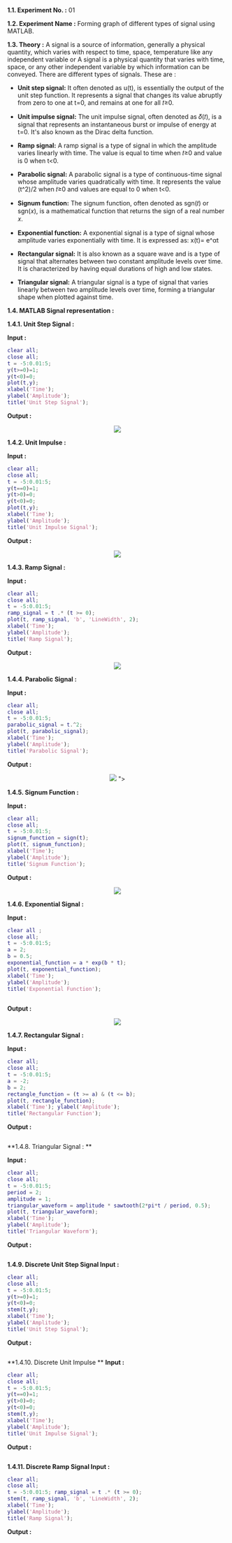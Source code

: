 **1.1. Experiment No. :** 01

**1.2. Experiment Name :** Forming graph of different types of signal using MATLAB.

**1.3. Theory :**
A signal is a source of information, generally a physical quantity, which varies with respect to time, space, temperature like any independent variable or A signal is a physical quantity that varies with time, space, or any other independent variable by which information can be conveyed. There are different types of signals. These are :
	
- **Unit step signal:** It often denoted as u(t), is essentially the output of the unit step function. It represents a signal that changes its value abruptly from zero to one at t=0, and remains at one for all 𝑡≥0.
  
- **Unit impulse signal:** The unit impulse signal, often denoted as 𝛿(𝑡), is a signal that represents an instantaneous burst or impulse of energy at t=0. It's also known as the Dirac delta function.
  
- **Ramp signal:** A ramp signal is a type of signal in which the amplitude varies linearly with time. The value is equal to time when 𝑡≥0 and value is 0 when t<0.
  
- **Parabolic signal:** A parabolic signal is a type of continuous-time signal whose amplitude varies quadratically with time. It represents the value (t^2)/2  when  𝑡≥0 and values are equal to 0 when t<0.
  
- **Signum function:** The signum function, often denoted as sgn(𝑡) or sgn(𝑥), is a mathematical function that returns the sign of a real number 𝑥.
  
- **Exponential function:** A exponential signal is a type of signal whose amplitude varies exponentially with time. It is expressed as: x(t)= e^αt
  
- **Rectangular signal:** It is also known as a square wave and is a type of signal that alternates between two constant amplitude levels over time. It is characterized by having equal durations of high and low states.
  
- **Triangular signal:** A triangular signal is a type of signal that varies linearly between two amplitude levels over time, forming a triangular shape when plotted against time.



**1.4. MATLAB Signal representation :**

**1.4.1. Unit Step Signal :**

**Input :**

```matlab
clear all; 
close all; 
t = -5:0.01:5; 
y(t>=0)=1; 
y(t<0)=0; 
plot(t,y); 
xlabel('Time');
ylabel('Amplitude');
title('Unit Step Signal'); 
```

**Output :**

<p align="center">
  <img src="https://github.com/labib1910024/ECE-4124_1910024/assets/87533597/20a340a1-d37d-454c-aae0-29c4d2149937">
</p>


**1.4.2. Unit Impulse :** 

**Input :**

```matlab
clear all; 
close all; 
t = -5:0.01:5; 
y(t==0)=1; 
y(t>0)=0; 
y(t<0)=0; 
plot(t,y); 
xlabel('Time'); 
ylabel('Amplitude'); 
title('Unit Impulse Signal'); 
```

**Output :**

<p align="center">
  <img src="https://github.com/labib1910024/ECE-4124_1910024/assets/87533597/c74fa2a2-a059-478f-8116-267121be6d0c">
</p>

**1.4.3. Ramp Signal :**

**Input :**
```matlab
clear all; 
close all; 
t = -5:0.01:5; 
ramp_signal = t .* (t >= 0); 
plot(t, ramp_signal, 'b', 'LineWidth', 2); 
xlabel('Time'); 
ylabel('Amplitude'); 
title('Ramp Signal'); 
```

**Output :**

<p align="center">
  <img src="https://github.com/labib1910024/ECE-4124_1910024/assets/87533597/f102617e-8c5f-4a35-90f1-a5d45df454eb">
</p>

**1.4.4. Parabolic Signal :**

**Input :**
```matlab
clear all; 
close all; 
t = -5:0.01:5; 
parabolic_signal = t.^2; 
plot(t, parabolic_signal); 
xlabel('Time'); 
ylabel('Amplitude'); 
title('Parabolic Signal'); 
 ```

**Output :**

<p align="center">
  <img src="https://github.com/labib1910024/ECE-4124_1910024/assets/87533597/e588f766-2bed-454f-a8c5-e422f5ca52f6">
">
</p>


**1.4.5. Signum Function :**

**Input :**
```matlab
clear all;
close all;
t = -5:0.01:5;
signum_function = sign(t);
plot(t, signum_function);
xlabel('Time');
ylabel('Amplitude'); 
title('Signum Function'); 
```
**Output :**

<p align="center">
  <img src="!https://github.com/labib1910024/ECE-4124_1910024/assets/87533597/d341e3a0-4a9f-4465-beb7-f225b378f378">
</p>


**1.4.6. Exponential Signal :**

**Input :**
```matlab
clear all ;
close all;
t = -5:0.01:5;
a = 2;
b = 0.5; 
exponential_function = a * exp(b * t);
plot(t, exponential_function);
xlabel('Time');
ylabel('Amplitude'); 
title('Exponential Function'); 
 
```
**Output :**

<p align="center">
  <img src="![image](https://github.com/labib1910024/ECE-4124_1910024/assets/87533597/085e7a4e-dbba-46c8-b29e-bf2f87de5a26">
</p>


**1.4.7. Rectangular Signal :**

**Input :**
```matlab
clear all;
close all;
t = -5:0.01:5;
a = -2;
b = 2;   
rectangle_function = (t >= a) & (t <= b);
plot(t, rectangle_function);
xlabel('Time'); ylabel('Amplitude'); 
title('Rectangular Function'); 
```
**Output :**

<p align="center">
  <img src="")
">
</p>

**1.4.8. Triangular Signal : ** 

**Input :**
```matlab
clear all;
close all;
t = -5:0.01:5;
period = 2;
amplitude = 1;  
triangular_waveform = amplitude * sawtooth(2*pi*t / period, 0.5);
plot(t, triangular_waveform);
xlabel('Time');
ylabel('Amplitude');
title('Triangular Waveform'); 

```
**Output :**

<p align="center">
  <img src="")
">
</p>


**1.4.9. Discrete Unit Step Signal Input :**
```matlab
clear all;
close all;
t = -5:0.01:5;
y(t>=0)=1;
y(t<0)=0;
stem(t,y);
xlabel('Time');
ylabel('Amplitude'); 
title('Unit Step Signal'); 
 ```
 
**Output :**
  
<p align="center">
  <img src="")
">
</p>

 
**1.4.10. Discrete Unit Impulse ** 
**Input :** 
```matlab
clear all;
close all;
t = -5:0.01:5;
y(t==0)=1;
y(t>0)=0;
y(t<0)=0;
stem(t,y);
xlabel('Time');
ylabel('Amplitude'); 
title('Unit Impulse Signal');
```
 
**Output :** 

<p align="center">
  <img src="")
">
</p>
 
**1.4.11. Discrete Ramp Signal Input :**
```matlab
clear all; 
close all; 
t = -5:0.01:5; ramp_signal = t .* (t >= 0); 
stem(t, ramp_signal, 'b', 'LineWidth', 2); 
xlabel('Time'); 
ylabel('Amplitude'); 
title('Ramp Signal'); 
``` 
 
**Output :**
 
<p align="center">
  <img src="")
">
</p>
 



